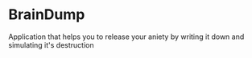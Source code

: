 # BrainDump
Application that helps you to release your aniety by writing it down and simulating it's destruction
